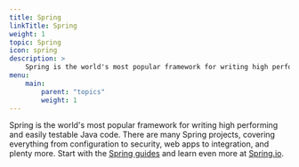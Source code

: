 ```yaml
---
title: Spring
linkTitle: Spring
weight: 1
topic: Spring
icon: spring
description: >
    Spring is the world's most popular framework for writing high performing and easily testable Java code. 
menu:
    main:
        parent: "topics"
        weight: 1
---
```


Spring is the world's most popular framework for writing high performing and easily testable Java code. There are many Spring projects, covering everything from configuration to security, web apps to integration, and plenty more. Start with the [Spring guides](/guides/spring) and learn even more at [Spring.io](https://spring.io).